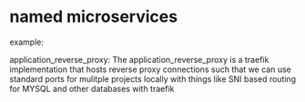 # named microservices

example:

application_reverse_proxy:
The application_reverse_proxy is a traefik implementation
that hosts reverse proxy connections such that we can
use standard ports for mulitple projects locally with things like
SNI based routing for MYSQL and other databases with traefik
